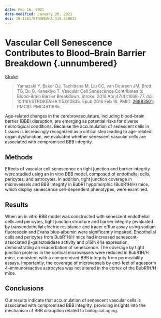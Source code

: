 ```yaml
---
date: Feb 16, 2021
date-modified: January 20, 2021
doi: 10.1161/STROKEAHA.115.010835
---
```


# Vascular Cell Senescence Contributes to Blood–Brain Barrier Breakdown {.unnumbered}

[Stroke](https://www.ahajournals.org/doi/10.1161/STROKEAHA.115.010835)

> Yamazaki Y, Baker DJ, Tachibana M, Liu CC, van Deursen JM, Brott TG, Bu G,
> Kanekiyo T. Vascular Cell Senescence Contributes to Blood-Brain Barrier
> Breakdown. Stroke. 2016 Apr;47(4):1068-77. doi: 10.1161/STROKEAHA.115.010835.
> Epub 2016 Feb 16. PMID: [26883501](https://pubmed.ncbi.nlm.nih.gov/26883501);
> PMCID: PMC4811685.

Age-related changes in the cerebrovasculature, including blood–brain barrier
(BBB) disruption, are emerging as potential risks for diverse neurological
conditions. Because the accumulation of senescent cells in tissues is
increasingly recognized as a critical step leading to age-related organ
dysfunction, we evaluated whether senescent vascular cells are associated with
compromised BBB integrity.

## Methods

Effects of vascular cell senescence on tight junction and barrier integrity were
studied using an in vitro BBB model, composed of endothelial cells, pericytes,
and astrocytes. In addition, tight junction coverage in microvessels and BBB
integrity in BubR1 hypomorphic (BubR1H/H) mice, which display senescence
cell-dependent phenotypes, were examined.

## Results

When an in vitro BBB model was constructed with senescent endothelial cells and
pericytes, tight junction structure and barrier integrity (evaluated by
transendothelial electric resistance and tracer efflux assay using sodium
fluorescein and Evans blue-albumin were significantly impaired. Endothelial
cells and pericytes from BubR1H/H mice had increased senescent-associated
β-galactosidase activity and p16INK4a expression, demonstrating an exacerbation
of senescence. The coverage by tight junction proteins in the cortical
microvessels were reduced in BubR1H/H mice, consistent with a compromised BBB
integrity from permeability assays. Importantly, the coverage of microvessels by
end-feet of aquaporin 4–immunoreactive astrocytes was not altered in the cortex
of the BubR1H/H mice.

## Conclusions

Our results indicate that accumulation of senescent vascular cells is associated
with compromised BBB integrity, providing insights into the mechanism of BBB
disruption related to biological aging.

